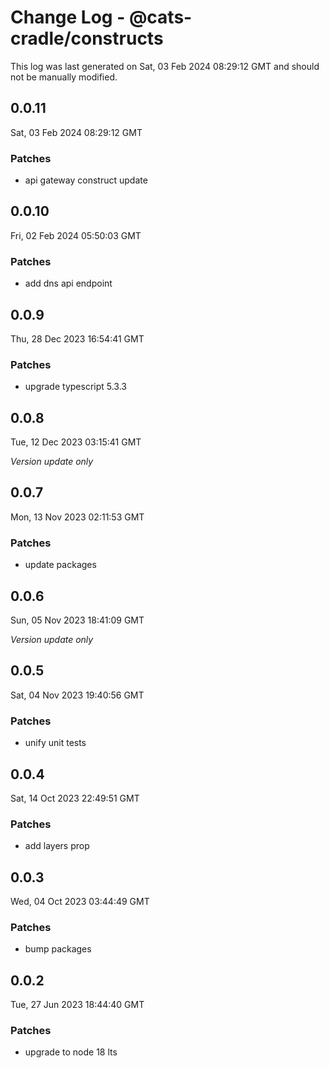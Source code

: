 # Change Log - @cats-cradle/constructs

This log was last generated on Sat, 03 Feb 2024 08:29:12 GMT and should not be manually modified.

## 0.0.11
Sat, 03 Feb 2024 08:29:12 GMT

### Patches

- api gateway construct update

## 0.0.10
Fri, 02 Feb 2024 05:50:03 GMT

### Patches

- add dns api endpoint

## 0.0.9
Thu, 28 Dec 2023 16:54:41 GMT

### Patches

- upgrade typescript 5.3.3

## 0.0.8
Tue, 12 Dec 2023 03:15:41 GMT

_Version update only_

## 0.0.7
Mon, 13 Nov 2023 02:11:53 GMT

### Patches

- update packages

## 0.0.6
Sun, 05 Nov 2023 18:41:09 GMT

_Version update only_

## 0.0.5
Sat, 04 Nov 2023 19:40:56 GMT

### Patches

- unify unit tests

## 0.0.4
Sat, 14 Oct 2023 22:49:51 GMT

### Patches

- add layers prop

## 0.0.3
Wed, 04 Oct 2023 03:44:49 GMT

### Patches

- bump packages

## 0.0.2
Tue, 27 Jun 2023 18:44:40 GMT

### Patches

- upgrade to node 18 lts


